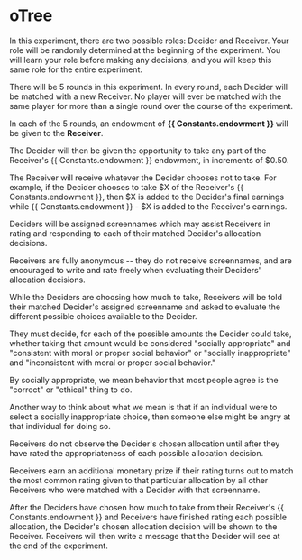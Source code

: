 # oTree

In this experiment, there are two possible roles: Decider and Receiver.
Your role will be randomly determined at the beginning of the experiment.
You will learn your role before making any decisions, and you will keep this same role
for the entire experiment.

There will be 5 rounds in this experiment.
In every round, each Decider will be matched with a new Receiver. No player will ever be
matched with the same player for more than a single round over the course of the experiment.
          
In each of the 5 rounds, an endowment of <strong> {{ Constants.endowment }} </strong>
will be given to the <strong>Receiver</strong>.
       
            
The Decider will then be given the opportunity to take any part of the Receiver's {{ Constants.endowment }}
endowment, in increments of $0.50.
        
The Receiver will receive whatever the Decider chooses not to take.
For example, if the Decider chooses to take $X of the Receiver's {{ Constants.endowment }}, then $X is added to the
Decider's final earnings while {{ Constants.endowment }} - $X is added to the Receiver's earnings.
     
Deciders will be assigned screennames which may assist Receivers in rating and responding to each of their
matched Decider's allocation decisions.
      
Receivers are fully anonymous -- they do not receive screennames, and are
encouraged to write and rate freely when evaluating their Deciders' allocation decisions.
      
While the Deciders are choosing how much to take,
Receivers will be told their matched Decider's assigned screenname and asked to evaluate the different possible
choices available to the Decider.

They must decide, for each of the possible amounts the Decider could take, whether taking that amount
would be considered "socially appropriate" and "consistent with moral or proper social behavior" or "socially inappropriate" and
"inconsistent with moral or proper social behavior."

By socially appropriate, we mean behavior that most people agree is the "correct" or "ethical" thing to do.
   
Another way to think about what we mean is that if an individual were to select a socially inappropriate choice,
then someone else might be angry at that individual for doing so.
    
Receivers do not observe the Decider's chosen allocation until after they have rated the appropriateness of each possible
allocation decision.
 
Receivers earn an additional monetary prize if their rating turns out to match the most common rating given to that
particular allocation by all other Receivers who were matched with a Decider with that screenname.
   
After the Deciders have chosen how much to take from their Receiver's {{ Constants.endowment }} and Receivers have
finished rating each possible allocation, the Decider's chosen allocation decision will be shown to the Receiver.
Receivers will then write a message that the Decider will see at the end of the experiment.
  
